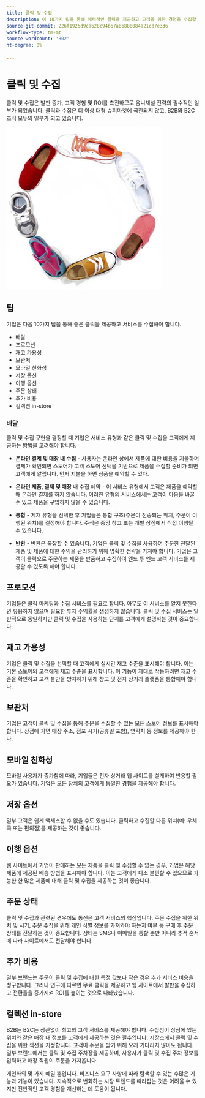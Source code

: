 ```yaml
---
title: 클릭 및 수집
description: 이 10가지 팁을 통해 매력적인 클릭을 제공하고 고객을 위한 경험을 수집할 수 있습니다.
source-git-commit: 226f1925d9ca628c94b67a86888084a21cd7e336
workflow-type: tm+mt
source-wordcount: '802'
ht-degree: 0%

---
```



# 클릭 및 수집

클릭 및 수집은 발판 증가, 고객 경험 및 ROI를 촉진하므로 옴니채널 전략의 필수적인 일부가 되었습니다. 클릭과 수집은 더 이상 대형 슈퍼마켓에 국한되지 않고, B2B와 B2C 조직 모두의 일부가 되고 있습니다.

![둥근 신발](../../assets/playbooks/shoes.png)

## 팁

기업은 다음 10가지 팁을 통해 좋은 클릭을 제공하고 서비스를 수집해야 합니다.

- 배달
- 프로모션
- 재고 가용성
- 보관처
- 모바일 친화성
- 저장 옵션
- 이행 옵션
- 주문 상태
- 추가 비용
- 컬렉션 in-store

### 배달

클릭 및 수집 구현을 결정할 때 기업은 서비스 유형과 같은 클릭 및 수집을 고객에게 제공하는 방법을 고려해야 합니다.

- **온라인 결제 및 매장 내 수집** - 사용자는 온라인 상에서 제품에 대한 비용을 지불하며 결제가 확인되면 스토어가 고객 스토어 선택을 기반으로 제품을 수집할 준비가 되면 고객에게 알립니다. 먼저 지불을 하면 상품을 예약할 수 있다.

- **온라인 제품, 결제 및 매장** 내 수집 예약 - 이 서비스 유형에서 고객은 제품을 예약할 때 온라인 결제를 하지 않습니다. 이러한 유형의 서비스에서는 고객이 마음을 바꿀 수 있고 제품을 구입하지 않을 수 있습니다.

- **통합** - 게재 유형을 선택한 후 기업들은 통합 구조(주문이 전송되는 위치, 주문이 이행된 위치)를 결정해야 합니다. 주식은 중앙 창고 또는 개별 상점에서 직접 이행될 수 있습니다.

- **반환** - 반환은 복잡할 수 있습니다. 기업은 클릭 및 수집을 사용하여 주문한 전달된 제품 및 제품에 대한 수익을 관리하기 위해 명확한 전략을 가져야 합니다. 기업은 고객이 클릭으로 주문하는 제품을 반품하고 수집하여 엔드 투 엔드 고객 서비스를 제공할 수 있도록 해야 합니다.

## 프로모션

기업들은 클릭 마케팅과 수집 서비스를 필요로 합니다. 아무도 이 서비스를 알지 못한다면 유용하지 않으며 필요한 투자 수익률을 생성하지 않습니다. 클릭 및 수집 서비스는 일반적으로 동일하지만 클릭 및 수집을 사용하는 단계를 고객에게 설명하는 것이 중요합니다.

## 재고 가용성

기업은 클릭 및 수집을 선택할 때 고객에게 실시간 재고 수준을 표시해야 합니다. 이는 기본 스토어의 고객에게 재고 수준을 표시합니다. 이 기능이 제대로 작동하려면 재고 수준을 확인하고 고객 불만을 방지하기 위해 창고 및 전자 상거래 플랫폼을 통합해야 합니다.

## 보관처

기업은 고객이 클릭 및 수집을 통해 주문을 수집할 수 있는 모든 스토어 정보를 표시해야 합니다. 상점에 가면 매장 주소, 점포 시기(공휴일 포함), 연락처 등 정보를 제공해야 한다.

## 모바일 친화성

모바일 사용자가 증가함에 따라, 기업들은 전자 상거래 웹 사이트를 설계하여 반응할 필요가 있습니다. 기업은 모든 장치의 고객에게 동일한 경험을 제공해야 합니다.

## 저장 옵션

일부 고객은 쉽게 액세스할 수 없을 수도 있습니다. 클릭하고 수집할 다른 위치(예: 우체국 또는 편의점)를 제공하는 것이 좋습니다.

## 이행 옵션

웹 사이트에서 기업이 판매하는 모든 제품을 클릭 및 수집할 수 없는 경우, 기업은 해당 제품에 제공된 배송 방법을 표시해야 합니다. 이는 고객에게 다소 불편할 수 있으므로 가능한 한 많은 제품에 대해 클릭 및 수집을 제공하는 것이 좋습니다.

## 주문 상태

클릭 및 수집과 관련된 경우에도 통신은 고객 서비스의 핵심입니다. 주문 수집을 위한 위치 및 시기, 주문 수집을 위해 개인 식별 정보를 가져와야 하는지 여부 등 구매 후 주문 상태를 전달하는 것이 중요합니다. 상태는 SMS나 이메일을 통할 뿐만 아니라 추적 순서에 따라 사이트에서도 전달해야 합니다.

## 추가 비용

일부 브랜드는 주문이 클릭 및 수집에 대한 특정 값보다 작은 경우 추가 서비스 비용을 청구합니다. 그러나 연구에 따르면 무료 클릭을 제공하고 웹 사이트에서 발판을 수집하고 전환율을 증가시켜 ROI를 높이는 것으로 나타났습니다.

## 컬렉션 in-store

B2B든 B2C든 상관없이 최고의 고객 서비스를 제공해야 합니다. 수집점이 상점에 있는 위치와 같은 매장 내 정보를 고객에게 제공하는 것은 필수입니다. 저장소에서 클릭 및 수집을 위한 섹션을 지정합니다. 고객이 주문을 받기 위해 오래 기다리지 않아도 됩니다. 일부 브랜드에서는 클릭 및 수집 주차장을 제공하며, 사용자가 클릭 및 수집 주차 정보를 입력하고 매장 직원이 주문을 가져옵니다.

개인화의 몇 가지 예일 뿐입니다. 비즈니스 요구 사항에 따라 탐색할 수 있는 수많은 기능과 기능이 있습니다. 지속적으로 변화하는 시장 트렌드를 따라잡는 것은 어려울 수 있지만 전반적인 고객 경험을 개선하는 데 도움이 됩니다.
